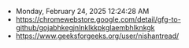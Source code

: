 - Monday, February 24, 2025 12:24:28 AM
- https://chromewebstore.google.com/detail/gfg-to-github/gojabhkegjnlnklkkpkglaembhlknkgk
- https://www.geeksforgeeks.org/user/nishantread/
